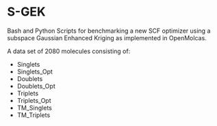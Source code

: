 # S-GEK
Bash and Python Scripts for benchmarking a new SCF optimizer using a subspace Gaussian Enhanced Kriging as implemented in OpenMolcas.

A data set of 2080 molecules consisting of:
- Singlets
- Singlets_Opt
- Doublets
- Doublets_Opt
- Triplets
- Triplets_Opt
- TM_Singlets
- TM_Triplets
